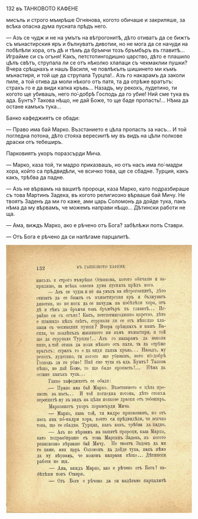﻿132	въ ТАНКОВОТО КАФЕНЕ

мисъль и строго мъмрѣше Огнянова, когото обичаше и закриляше, за всѣка опасна дума пусната прѣдъ него.

— Азъ се чудж и не на умътъ на вѣтрогонитѣ, дѣто отиватъ да се бижтъ съ мънастирския яръ и бълнуватъ дивотии, но не мога да се начуди на побѣлѣли хора, отъ дѣ и тѣмъ да бръмчи тозъ бръмбъръ въ главитѣ... Играйме си съ огъня! Какъ, петстотингодишно царство, дѣто е плашило цѣлъ свѣтъ, струпала ли се отъ нѣколко хлапаци съ чекмаклии пушки? Вчера срѣщнахъ и нашъ Василя, че повлѣкълъ шишинето ми къмъ мънастиря, и той ще да струпала Турцпа!.. Азъ го накарамъ да заколи пиле, а той отива да моли нѣкого отъ патя, та да отрѣже вратътъ: страхъ го е да види капка кръвь... Назадъ, му рекохъ, лудетино, ти когото ще убивашъ, него по́-добрѣ Господь да го убие! Ний сме тука въ ада. Бунтъ? Такова нѣщо, не дай Боже, то ще баде пропасть!... Нѣма да остане камъкъ тука...

Банко кафеджиятъ се обади:

— Право има бай Марко. Възстанието е цѣла пропасть за насъ... И той погледна потона, дѣто стояха вересиитѣ му въ видъ на цѣли полкове драски отъ тебеширъ.

Парковиятъ укоръ поразсърди Мича.

— Марко, каза той, ти мадро приказвашъ, но отъ насъ има по́-мадри хора, който са прѣдвидѣли, че всичко това, ще се сбадне. Турция, какъ какъ, трѣбва да падне.

— Азъ не вѣрвамъ на вашитѣ пророци, каза Марко, като подразбираше съ това Мартинъ Задека, въ когото религиозно вѣрваше бай Мичу. Не твоятъ Заденъ да ми го каже, ами царь Соломонъ да дойде тука, пакъ нѣма да му вѣрвамъ, че можемъ направи нѣщо... Дѣтински работи не ща.

— Ама, виждъ Марко, ако е рѣчено отъ Бога? забѣлѣжи попъ Ставри.

— Отъ Бога е рѣчено да си налѣгаме парцалитѣ.

![original](../images/151.jpg)

